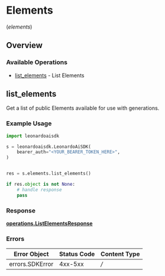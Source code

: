 # Elements
(*elements*)

## Overview

### Available Operations

* [list_elements](#list_elements) - List Elements

## list_elements

Get a list of public Elements available for use with generations.

### Example Usage

```python
import leonardoaisdk

s = leonardoaisdk.LeonardoAiSDK(
    bearer_auth="<YOUR_BEARER_TOKEN_HERE>",
)


res = s.elements.list_elements()

if res.object is not None:
    # handle response
    pass

```

### Response

**[operations.ListElementsResponse](../../models/operations/listelementsresponse.md)**

### Errors

| Error Object    | Status Code     | Content Type    |
| --------------- | --------------- | --------------- |
| errors.SDKError | 4xx-5xx         | */*             |
